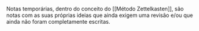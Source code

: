 ---
---

Notas temporárias, dentro do conceito do [[Método Zettelkasten]], são notas com as suas próprias ideias que ainda exigem uma revisão e/ou que ainda não foram completamente escritas. 